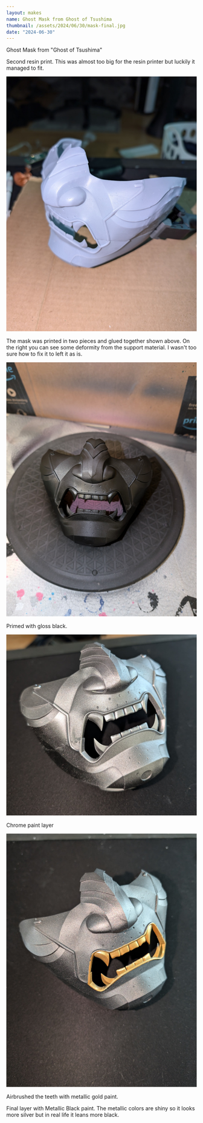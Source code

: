 ```yaml
---
layout: makes
name: Ghost Mask from Ghost of Tsushima
thumbnail: /assets/2024/06/30/mask-final.jpg
date: "2024-06-30"
---
```


Ghost Mask from "Ghost of Tsushima"

Second resin print. This was almost too big for the resin printer but luckily it managed to fit.

![image not found!](/assets/2024/06/30/mask-glued.jpg)

The mask was printed in two pieces and glued together shown above. On the right you can see some deformity from the support material. I wasn't too sure how to fix it to left it as is.

![image not found!](/assets/2024/06/30/mask-primed.jpg)

Primed with gloss black.

![image not found!](/assets/2024/06/30/mask-metal-base.jpg)

Chrome paint layer

![image not found!](/assets/2024/06/30/mask-final.jpg)

Airbrushed the teeth with metallic gold paint.

Final layer with Metallic Black paint. The metallic colors are shiny so it looks more silver but in real life it leans more black.
